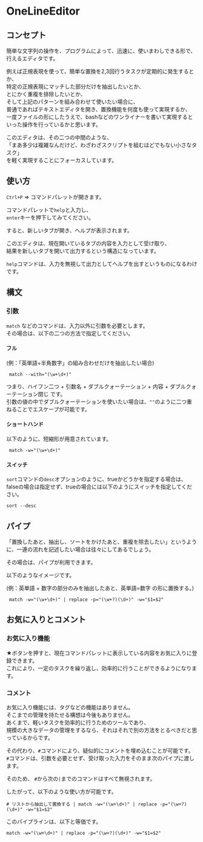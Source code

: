 # OneLineEditor

## コンセプト

簡単な文字列の操作を、プログラムによって、迅速に、使いまわしできる形で、行えるエディタです。  

例えば正規表現を使って、簡単な置換を2,3回行うタスクが定期的に発生するとか、  
特定の正規表現にマッチした部分だけを抽出したいとか、  
とにかく重複を排除したいとか、  
そして上記のパターンを組み合わせて使いたい場合に、  
普通であればテキストエディタを開き、置換機能を何度も使って実現するか、  
一度ファイルの形にしたうえで、bashなどのワンライナーを書いて実現するといった操作を行っているかと思います。

このエディタは、その二つの中間のような、  
「まあ多少は複雑なんだけど、わざわざスクリプトを組むほどでもない小さなタスク」  
を軽く実現することにフォーカスしています。

## 使い方

```Ctrl+P``` => コマンドパレットが開きます。

コマンドパレットで```help```と入力し、  
```enter```キーを押下してみてください。

すると、新しいタブが開き、ヘルプが表示されます。  

このエディタは、現在開いているタブの内容を入力として受け取り、  
結果を新しいタブを開いて出力するという構造になっています。  

```help```コマンドは、入力を無視して出力としてヘルプを出すというものになるわけです。  

## 構文

### 引数

```match``` などのコマンドは、入力以外に引数を必要とします。  
その場合は、以下の二つの方法で指定してください。

#### フル

(例：「英単語+半角数字」の組み合わせだけを抽出したい場合)

``` match --with="(\w+\d+)"```

つまり、ハイフン二つ + 引数名 + ダブルクォーテーション + 内容 + ダブルクォーテーション閉じ です。  
引数の値の中でダブルクォーテーションを使いたい場合は、```""```のように二つ重ねることでエスケープが可能です。

#### ショートハンド

以下のように、短縮形が用意されています。   

``` match -w="(\w+\d+)"```

#### スイッチ

```sort```コマンドの```desc```オプションのように、trueかどうかを指定する場合は、falseの場合は指定せず、trueの場合には以下のようにスイッチを指定してください。  

``` sort --desc ```

## パイプ

「置換したあと、抽出し、ソートをかけたあと、重複を除去したい」というように、一連の流れを記述したい場合は往々にしてあるでしょう。  

その場合は、パイプが利用できます。  

以下のようなイメージです。

(例：英単語 + 数字の部分のみを抽出したあと、英単語=数字 の形に置換する。)

``` match -w="(\w+\d+)" | replace -p="(\w+?)(\d+)" -w="$1=$2"```

## お気に入りとコメント

### お気に入り機能

★ボタンを押すと、現在コマンドパレットに表示している内容をお気に入りに登録できます。  
これにより、一定のタスクを繰り返し、効率的に行うことができるようになります。  

### コメント

お気に入り機能には、タグなどの機能はありません。  
そこまでの管理を持たせる構想は今後もありません。  
あくまで、軽いタスクを効率的に行うためのツールであり、  
規模の大きなデータの管理をするなら、それはそれで別の方法をとるべきだと思っているからです。  

その代わり、```#```コマンドにより、疑似的にコメントを埋め込むことが可能です。  
```#```コマンドは、引数を必要とせず、受け取った入力をそのまま次のパイプに渡します。  

そのため、 ```#```から次の```|```までのコマンドはすべて無視されます。  

したがって、以下のような使い方が可能です。  

```# リストから抽出して置換する | match -w="(\w+\d+)" | replace -p="(\w+?)(\d+)" -w="$1=$2"```

このパイプラインは、以下と等価です。

```match -w="(\w+\d+)" | replace -p="(\w+?)(\d+)" -w="$1=$2"```
